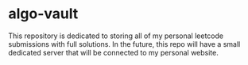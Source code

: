 # algo-vault
This repository is dedicated to storing all of my personal leetcode submissions with full solutions. In the future, this repo will have a small dedicated server that will be connected to my personal website.
